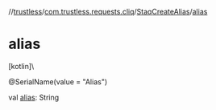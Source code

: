 //[trustless](../../../index.md)/[com.trustless.requests.cliq](../index.md)/[StaqCreateAlias](index.md)/[alias](alias.md)

# alias

[kotlin]\

@SerialName(value = &quot;Alias&quot;)

val [alias](alias.md): String
